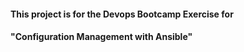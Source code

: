 #### This project is for the Devops Bootcamp Exercise for 
#### "Configuration Management with Ansible" 


